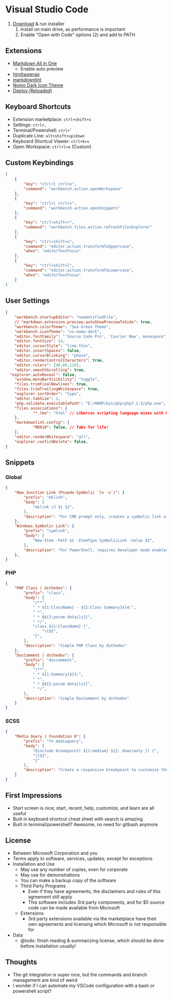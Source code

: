 # Visual Studio Code

1. [Download](https://code.visualstudio.com/Download) & run installer
   1. Install on main drive, as performance is important
   2. Enable "Open with Code" options (2) and add to PATH

## Extensions

* [Markdown All in One](https://github.com/neilsustc/vscode-markdown)
  * Enable auto preview
* [htmltagwrap](https://github.com/bgashler1/vscode-htmltagwrap)
* [markdownlint](https://github.com/mkloubert/vscode-deploy-reloaded)
* [Nomo Dark Icon Theme](https://github.com/be5invis/vscode-iconset)
* [Deploy (Reloaded)](https://github.com/mkloubert/vscode-deploy-reloaded)

## Keyboard Shortcuts

* Extension marketplace: `ctrl+shift+x`
* Settings: `ctrl+,`
* Terminal/Powershell: `ctrl+`\`
* Duplicate Line: `alt+shift+up|down`
* Keyboard Shortcut Viewer: `ctrl+k>s`
* Open Workspace: `ctrl+l>o` (Custom)

## Custom Keybindings

```json
[
	{
		"key": "ctrl+l ctrl+o",
		"command": "workbench.action.openWorkspace"
	},
	{
		"key": "ctrl+l ctrl+s",
		"command": "workbench.action.openSnippets"
	},
	{
		"key": "ctrl+shift+r",
		"command": "workbench.files.action.refreshFilesExplorer"
	},
	{
		"key": "ctrl+shift+u",
		"command": "editor.action.transformToUppercase",
		"when": "editorTextFocus"
	},
	{
		"key": "ctrl+shift+l",
		"command": "editor.action.transformToLowercase",
		"when": "editorTextFocus"
	}
]
```

## User Settings

```json
{
	"workbench.startupEditor": "newUntitledFile",
	// "markdown.extension.preview.autoShowPreviewToSide": true,
	"workbench.colorTheme": "Sea Green Theme",
	"workbench.iconTheme": "vs-nomo-dark",
	"editor.fontFamily": "'Source Code Pro', 'Courier New', monospace",
	"editor.fontSize": 14,
	"editor.cursorStyle": "line-thin",
	"editor.insertSpaces": false,
	"editor.cursorBlinking": "phase",
	"editor.renderControlCharacters": true,
	"editor.rulers": [40,80,120],
	"editor.smoothScrolling": true,
  "explorer.autoReveal": false,
	"window.menuBarVisibility": "toggle",
	"files.trimFinalNewlines": true,
	"files.trimTrailingWhitespace": true,
	"explorer.sortOrder": "type",
	"editor.tabSize": 2,
	"php.validate.executablePath": "E:/MAMP/bin/php/php7.1.5/php.exe",
	"files.associations": {
			"*.lmo": "html" // Libercus scripting language mixes with HTML
	},
	"markdownlint.config": {
			"MD010": false, // Tabs for life!
	},
	"editor.renderWhitespace": "all",
	"explorer.confirmDelete": false,
}
```

## Snippets

### Global

```json
{
	"New Junction Link (Psuedo-Symbolic `ln -s`)": {
		"prefix": "mklink",
		"body": [
			"mklink /J $1 $2",
		],
		"description": "For CMD prompt only, creates a symbolic link at $1:LinkDir from $2:RealDir"
	},
	"Windows Symbolic Link": {
		"prefix": "symlink",
		"body": [
			"New-Item -Path $1 -ItemType SymbolicLink -Value $2",
		],
		"description": "For PowerShell, requires Developer mode enabled, Create a symbolic link at $1:LinkDir from $2:RealDir"
	},
}
```

### PHP

```json
{
	"PHP Class | dsthedev": {
		"prefix": "class",
		"body": [
			"/**",
			" * ${1:ClassName} - ${2:Class Summary}${4:",
			" *",
			" * @${3:param details}}",
			" */",
			"class ${1:ClassName} {",
				"\t$5",
			"}",
		],
		"description": "Simple PHP Class by dsthedev"
	},
	"DocComment | dsthedev": {
		"prefix": "doccomment",
		"body": [
			"/**",
			" * ${1:Summary}${3:",
			" *",
			" * @${2:param details}}",
			" */",
		],
		"description": "Simple DocComment by dsthedev"
	}
}
```

### SCSS

```json
{
	"Media Query | Foundation 6": {
		"prefix": "fn mediaquery",
		"body": [
			"@include breakpoint( ${1:medium} ${2: down|only }) {",
			"\t$3",
			"}"
		],
		"description": "Create a responsive breakpoint to customize the Foundation framework."
	}
}
```

## First Impressions

* Start screen is nice; start, recent, help, customize, and learn are all useful
* Built in keyboard shortcut cheat sheet with search is amazing
* Built in terminal/powershell?  Awesome, no need for gitbash anymore

## License

* Between Microsoft Corporation and you
* Terms apply to software, services, updates; except for exceptions
* Installation and Use
  * May use any number of copies, even for corporate
  * May use for demonstrations
  * You can make a backup copy of the software
  * Third Party Programs
    * Even if they have agreements, the disclaimers and rules of this agreement still apply
    * This software includes 3rd party components, and for $5 source code can be made available from Microsoft
  * Extensions
    * 3rd party extensions available via the marketplace have their own agreements and licensing which Microsoft is not responsible for
* Data
  * @todo: finish reading & summarizing license, which should be done before installation usually!

## Thoughts

* The git integration is super nice, but the commands and branch management are kind of weird
* I wonder if I can automate my VSCode configuration with a bash or powershell script?
